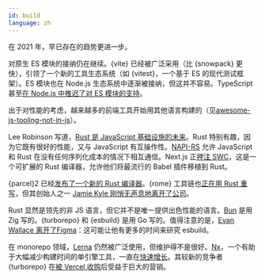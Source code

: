 ```yaml
---
id: build
language: zh
---
```


在 2021 年，早已存在的趋势更进一步。

对原生 ES 模块的接纳仍在继续。{vite} 已经被广泛采用（比 {snowpack} 更快），引领了一个新的工具生态系统（如 {vitest}，一个基于 ES 的现代测试框架）。ES 模块也在 Node.js 生态系统中逐渐被接纳，但这并不容易。TypeScript 甚至[在 Node.js 中推迟了对 ES 模块的支持](https://devblogs.microsoft.com/typescript/announcing-typescript-4-5/#esm-nodejs)。

出于对性能的考虑，越来越多的前端工具开始用其他语言构建的（见[awesome-js-tooling-not-in-js](https://github.com/RobinCsl/awesome-js-tooling-not-in-js)）。

Lee Robinson 写道，[Rust 是 JavaScript 基础设施的未来](https://leerob.io/blog/rust)。Rust 特别有趣，因为它既有很好的性能，又与 JavaScript 有互操作性。[NAPI-RS](https://napi.rs/) 允许 JavaScript 和 Rust 在没有任何序列化成本的情况下相互通信。Next.js 正[押注 SWC](https://nextjs.org/blog/next-12#faster-builds-and-fast-refresh-with-rust-compiler)，这是一个可扩展的 Rust 编译器，允许他们将最流行的 Babel 插件移植到 Rust。

{parcel}2 已经[发布了一个新的 Rust 编译器](https://parceljs.org/blog/v2/)。{rome} 工具链也[正在用 Rust 重写](https://rome.tools/blog/2021/09/21/rome-will-be-rewritten-in-rust)，但其创始人之一 [Jamie Kyle 刚悄无声息地离开了公司](https://twitter.com/buildsghost/status/1471523960479121408)。

Rust 显然是领先的非 JS 语言，但它并不是唯一提供出色性能的语言。[Bun](http://bun.sh/) 是用 Zig 写的。{turborepo} 和 {esbuild} 是用 Go 写的。值得注意的是，[Evan Wallace 离开了Figma](https://twitter.com/evanwallace/status/1475685056454836229)：这可能让他有更多的时间来研究 esbuild。

在 monorepo 领域，[Lerna](https://github.com/lerna/lerna) 仍然被广泛使用，但维护得不是很好。[Nx](https://nx.dev/)，一个有助于大幅减少构建时间的单引擎工具，一直在[快速增长](https://twitter.com/victorsavkin/status/1476618225551036427)。其较新的竞争者 {turborepo} 在[被 Vercel 收购](https://vercel.com/blog/vercel-acquires-turborepo)后受益于巨大的营销。